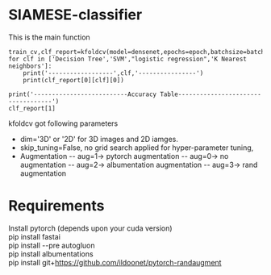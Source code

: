 # SIAMESE-classifier


This is the main function
```
train_cv,clf_report=kfoldcv(model=densenet,epochs=epoch,batchsize=batchsize,data=data,lr=0.001,skip_tuning=False,aug=1,dim='3D')
for clf in ['Decision Tree','SVM',"logistic regression",'K Nearest neighbors']:
    print('------------------',clf,'----------------')
    print(clf_report[0][clf][0])
    
print('--------------------------Accuracy Table-----------------------------------')
clf_report[1]
```
kfoldcv got following parameters
* dim='3D' or '2D' for 3D images and 2D iamges. 
* skip_tuning=False, no grid search applied for hyper-parameter tuning, 
* Augmentation
-- aug=1-> pytorch augmentation
-- aug=0-> no augmentation
-- aug=2-> albumentation augmentation
-- aug=3-> rand augmentation

# Requirements
Install pytorch (depends upon your cuda version)    
pip install fastai   
pip install --pre autogluon  
pip install albumentations   
pip install git+https://github.com/ildoonet/pytorch-randaugment  

